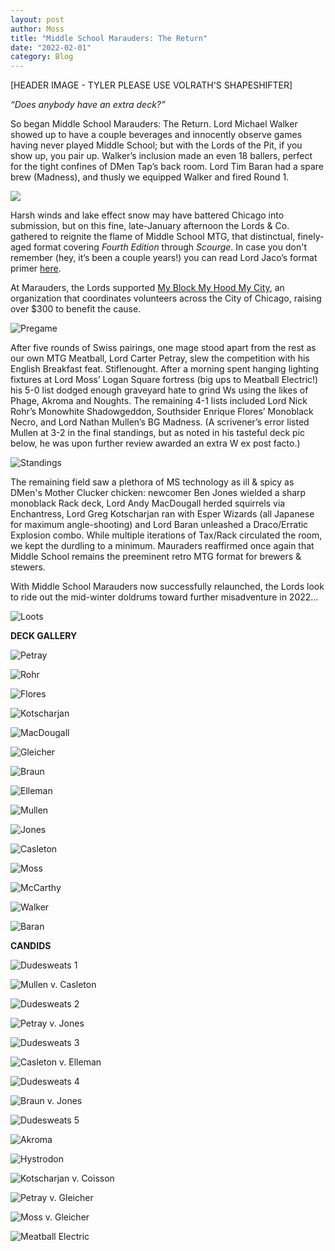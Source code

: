 ```yaml
---
layout: post
author: Moss
title: "Middle School Marauders: The Return"
date: "2022-02-01"
category: Blog
---
```


[HEADER IMAGE - TYLER PLEASE USE VOLRATH'S SHAPESHIFTER]

*“Does anybody have an extra deck?”*

So began Middle School Marauders: The Return. Lord Michael Walker showed up to have a couple beverages and innocently observe games having never played Middle School; but with the Lords of the Pit, if you show up, you pair up. Walker’s inclusion made an even 18 ballers, perfect for the tight confines of DMen Tap’s back room. Lord Tim Baran had a spare brew (Madness), and thusly we equipped Walker and fired Round 1.

![](/assets/images/marauders2022-01-29/maraudersbraids.png)

Harsh winds and lake effect snow may have battered Chicago into submission, but on this fine, late-January afternoon the Lords & Co. gathered to reignite the flame of Middle School MTG, that distinctual, finely-aged format covering *Fourth Edition* through *Scourge*. In case you don't remember (hey, it’s been a couple years!) you can read Lord Jaco’s format primer [here](https://www.eternalcentral.com/middleschoolrules/).

At Marauders, the Lords supported [My Block My Hood My City](https://www.formyblock.org/mission), an organization that coordinates volunteers across the City of Chicago, raising over $300 to benefit the cause.

![Pregame](/assets/images/marauders2022-01-29/frontbarDMen.jpg)

After five rounds of Swiss pairings, one mage stood apart from the rest as our own MTG Meatball, Lord Carter Petray, slew the competition with his English Breakfast feat. Stiflenought. After a morning spent hanging lighting fixtures at Lord Moss’ Logan Square fortress (big ups to Meatball Electric!) his 5-0 list dodged enough graveyard hate to grind Ws using the likes of Phage, Akroma and Noughts. The remaining 4-1 lists included Lord Nick Rohr’s Monowhite Shadowgeddon, Southsider Enrique Flores’ Monoblack Necro, and Lord Nathan Mullen’s BG Madness. (A scrivener’s error listed Mullen at 3-2 in the final standings, but as noted in his tasteful deck pic below, he was upon further review awarded an extra W ex post facto.)

![Standings](/assets/images/marauders2022-01-29/standings.jfif)

The remaining field saw a plethora of MS technology as ill & spicy as DMen's Mother Clucker chicken: newcomer Ben Jones wielded a sharp monoblack Rack deck, Lord Andy MacDougall herded squirrels via Enchantress, Lord Greg Kotscharjan ran with Esper Wizards (all Japanese for maximum angle-shooting) and Lord Baran unleashed a Draco/Erratic Explosion combo. While multiple iterations of Tax/Rack circulated the room, we kept the durdling to a minimum. Mauraders reaffirmed once again that Middle School remains the preeminent retro MTG format for brewers & stewers.

With Middle School Marauders now successfully relaunched, the Lords look to ride out the mid-winter doldrums toward further misadventure in 2022…

![Loots](/assets/images/marauders2022-01-29/loots.jpg)

**DECK GALLERY**

![Petray](/assets/images/marauders2022-01-29/lists/01petray.jpg)

![Rohr](/assets/images/marauders2022-01-29/lists/02rohr.jpg)

![Flores](/assets/images/marauders2022-01-29/lists/03flores.jpg)

![Kotscharjan](/assets/images/marauders2022-01-29/lists/04kotscharjan.jpg)

![MacDougall](/assets/images/marauders2022-01-29/lists/05macdougall.jpg)

![Gleicher](/assets/images/marauders2022-01-29/lists/06gleicher.jpg)

![Braun](/assets/images/marauders2022-01-29/lists/07braun.jpg)

![Elleman](/assets/images/marauders2022-01-29/lists/08elleman.jpg)

![Mullen](/assets/images/marauders2022-01-29/lists/09mullen.jpg)

![Jones](/assets/images/marauders2022-01-29/lists/10jones.jpg)

![Casleton](/assets/images/marauders2022-01-29/lists/11casleton.jpg)

![Moss](/assets/images/marauders2022-01-29/lists/12moss.jpg)

![McCarthy](/assets/images/marauders2022-01-29/lists/13mccarthy.jpg)

![Walker](/assets/images/marauders2022-01-29/lists/16walker.jpg)

![Baran](/assets/images/marauders2022-01-29/lists/17baran.jpg)

**CANDIDS**

![Dudesweats 1](/assets/images/marauders2022-01-29/candids/dudesweats1.jpg)

![Mullen v. Casleton](/assets/images/marauders2022-01-29/candids/mullencasleton.jpg)

![Dudesweats 2](/assets/images/marauders2022-01-29/candids/dudesweats2.jpg)

![Petray v. Jones](/assets/images/marauders2022-01-29/candids/jonespetray.jpg)

![Dudesweats 3](/assets/images/marauders2022-01-29/candids/dudesweats3.jpg)

![Casleton v. Elleman](/assets/images/marauders2022-01-29/candids/casletonelleman.jpg)

![Dudesweats 4](/assets/images/marauders2022-01-29/candids/dudesweats4.jpg)

![Braun v. Jones](/assets/images/marauders2022-01-29/candids/braunjones.jpg)

![Dudesweats 5](/assets/images/marauders2022-01-29/candids/dudesweats5.jpg)

![Akroma](/assets/images/marauders2022-01-29/candids/akroma.jpg)

![Hystrodon](/assets/images/marauders2022-01-29/candids/hystrodon.jpg)

![Kotscharjan v. Coisson](/assets/images/marauders2022-01-29/candids/kotscharjancoisson.jpg)

![Petray v. Gleicher](/assets/images/marauders2022-01-29/candids/petraygleicher.jpg)

![Moss v. Gleicher](/assets/images/marauders2022-01-29/candids/mossgleicher.jpg)

![Meatball Electric](/assets/images/marauders2022-01-29/meatballelectric.jpg)
